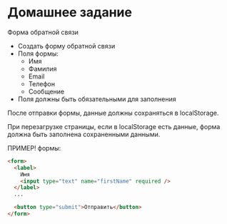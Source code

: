 # Домашнее задание

Форма обратной связи

- Создать форму обратной связи
- Поля формы:
  - Имя
  - Фамилия
  - Email
  - Телефон
  - Сообщение
- Поля должны быть обязательными для заполнения

После отправки формы, данные должны сохраняться в localStorage.

При перезагрузке страницы, если в localStorage есть данные, форма должна быть заполнена сохраненными данными.

ПРИМЕР! формы:

```html
<form>
  <label>
    Имя
    <input type="text" name="firstName" required />
  </label>
  ...

  <button type="submit">Отправить</button>
</form>
```
